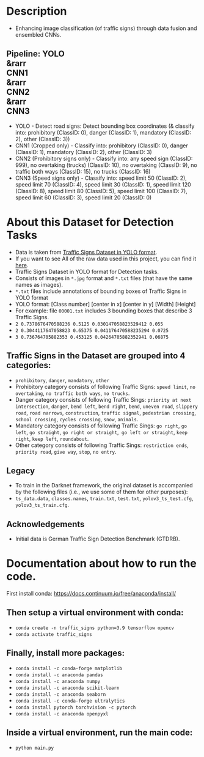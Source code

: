 # Description 
- Enhancing image classification (of traffic signs) through data fusion and ensembled CNNs.
## Pipeline: YOLO <div>&rarr</div> CNN1 <div>&rarr</div> CNN2 <div>&rarr</div> CNN3
- YOLO - Detect road signs: Detect bounding box coordinates (& classify into: prohibitory (ClassID: 0), danger (ClassID: 1), mandatory (ClassID: 2), other (ClassID: 3))
- CNN1 (Cropped only) - Classify into: prohibitory (ClassID: 0), danger (ClassID: 1), mandatory (ClassID: 2), other (ClassID: 3)
- CNN2 (Prohibitory signs only) - Classify into: any speed sign (ClassID: 999), no overtaking (trucks) (ClassID: 10), no overtaking (ClassID: 9), no traffic both ways (ClassID: 15), no trucks (ClassID: 16)
- CNN3 (Speed signs only) - Classify into: speed limit 50 (ClassID: 2), speed limit 70 (ClassID: 4), speed limit 30 (ClassID: 1), speed limit 120 (ClassID: 8), speed limit 80 (ClassID: 5), speed limit 100 (ClassID: 7), speed limit 60 (ClassID: 3), speed limit 20 (ClassID: 0)
# About this Dataset for Detection Tasks 
- Data is taken from [Traffic Signs Dataset in YOLO format](https://www.kaggle.com/datasets/valentynsichkar/traffic-signs-dataset-in-yolo-format).
- If you want to see All of the raw data used in this project, you can find it [here](https://www.dropbox.com/scl/fi/msnsyrtr2v5nf0xra3z95/raw_data.zip?rlkey=8rxvlfdt91mc8hg0u7o2xazon&dl=0).
- Traffic Signs Dataset in YOLO format for Detection tasks.
- Consists of images in `*.jpg` format and `*.txt` files (that have the same names as images).
- `*.txt` files include annotations of bounding boxes of Traffic Signs in YOLO format
- YOLO format: \[Class number\] \[center in x\] \[center in y\] \[Width\] \[Height\]
- For example: file `00001.txt` includes 3 bounding boxes that describe 3 Traffic Signs.
- `2 0.7378676470588236 0.5125 0.030147058823529412 0.055`
- `2 0.3044117647058823 0.65375 0.041176470588235294 0.0725`
- `3 0.736764705882353 0.453125 0.04264705882352941 0.06875`
## Traffic Signs in the Dataset are grouped into 4 categories:
- `prohibitory`, `danger`, `mandatory`, `other`
- Prohibitory category consists of following Traffic Signs: `speed limit`, `no overtaking`, `no traffic both ways`, `no trucks`.
- Danger category consists of following Traffic Sings: `priority at next intersection`, `danger`, `bend left`, `bend right`, `bend`, `uneven road`, `slippery road`, `road narrows`, `construction`, `traffic signal`, `pedestrian crossing`, `school crossing`, `cycles crossing`, `snow`, `animals`.
- Mandatory category consists of following Traffic Sings: `go right`, `go left`, `go straight`, `go right or straight`,` go left or straight`, `keep right`, `keep left`, `roundabout`.
- Other category consists of following Traffic Sings: `restriction ends`, `priority road`, `give way`, `stop`, `no entry`.
## Legacy
- To train in the Darknet framework, the original dataset is accompanied by the following files (i.e., we use some of them for other purposes):
- `ts_data.data`, `classes.names`, `train.txt`, `test.txt`, `yolov3_ts_test.cfg`, `yolov3_ts_train.cfg`.
## Acknowledgements
- Initial data is German Traffic Sign Detection Benchmark (GTDRB).

# Documentation about how to run the code.
First install conda:
https://docs.continuum.io/free/anaconda/install/

## Then setup a virtual environment with conda:
- `conda create -n traffic_signs python=3.9 tensorflow opencv`
- `conda activate traffic_signs`

## Finally, install more packages:
- `conda install -c conda-forge matplotlib`
- `conda install -c anaconda pandas`
- `conda install -c anaconda numpy`
- `conda install -c anaconda scikit-learn`
- `conda install -c anaconda seaborn`
- `conda install -c conda-forge ultralytics`
- `conda install pytorch torchvision -c pytorch` 
- `conda install -c anaconda openpyxl`

## Inside a virtual environment, run the main code:
- `python main.py`
